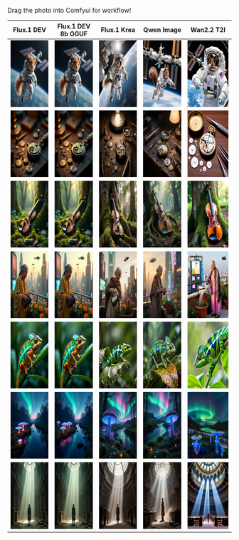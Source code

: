Drag the photo into Comfyui for workflow!

| Flux.1 DEV | Flux.1 DEV 8b GGUF |Flux.1 Krea | Qwen Image | Wan2.2 T2I | 
|-------|-------|-------|-------|-------|
| <img title="Flux DEV" height="150" width="150" src="_0_ComfyUI_T2I_FLUX_20250806152_0_555_00001_.png">  | <img title="Flux DEV 8bit GGUF" height="150" width="150" src="_0_ComfyUI_T2I_FLUX_20250806152_0_555_00001_.png"> | <img title="Flux Krea" height="150" width="150" src="_0_ComfyUI_T2I_FLUX_KREA_GGUF_Q8_20250806182955_00001_.png" > | <img title="Qwen Image" height="150" width="150" src="_0_ComfyUI_T2I_qwen_20250806152828_00001_.png"> | <img title="Wan 2.2 T2I" height="150" width="150" src="_0_ComfyUI_T2I_wan2.2_20250806154736_00001_.png"> |
| <img title="Flux DEV" height="150" width="150" src="_1_ComfyUI_T2I_FLUX_20250806155718_00001_.png">  | <img title="Flux DEV 8bit GGUF" height="150" width="150" src="_1_ComfyUI_T2I_FLUX_GGUF_Q8_20250806182303_00001_.png"> | <img title="Flux Krea" height="150" width="150" src="_1_ComfyUI_T2I_FLUX_KREA_GGUF_Q8_20250806183057_00001_.png" > | <img title="Qwen Image" height="150" width="150" src="_1_ComfyUI_T2I_qwen_20250806170000_00001_.png"> | <img title="Wan 2.2 T2I" height="150" width="150" src="_1_ComfyUI_T2I_wan2.2_20250806155707_00001_.png"> |
| <img title="Flux DEV" height="150" width="150" src="_2_ComfyUI_T2I_FLUX_20250806155805_00001_.png">  | <img title="Flux DEV 8bit GGUF" height="150" width="150" src="_2_ComfyUI_T2I_FLUX_GGUF_Q8_20250806182338_00001_.png"> | <img title="Flux Krea" height="150" width="150" src="_2_ComfyUI_T2I_FLUX_KREA_GGUF_Q8_20250806183112_00001_.png" > | <img title="Qwen Image" height="150" width="150" src="_2_ComfyUI_T2I_qwen_20250806164603_00001_.png"> | <img title="Wan 2.2 T2I" height="150" width="150" src="_2_ComfyUI_T2I_wan2.2_20250806155808_00001_.png"> |
| <img title="Flux DEV" height="150" width="150" src="_3_ComfyUI_T2I_FLUX_20250806161714_00001_.png">  | <img title="Flux DEV 8bit GGUF" height="150" width="150" src="_3_ComfyUI_T2I_FLUX_GGUF_Q8_20250806182104_00001_.png"> | <img title="Flux Krea" height="150" width="150" src="_3_ComfyUI_T2I_FLUX_KREA_GGUF_Q8_20250806183140_00001_.png" > | <img title="Qwen Image" height="150" width="150" src="_3_ComfyUI_T2I_qwen_20250806164710_00001_.png"> | <img title="Wan 2.2 T2I" height="150" width="150" src="_3_ComfyUI_T2I_wan2.2_20250806162238_00001_.png"> |
| <img title="Flux DEV" height="150" width="150" src="_4_ComfyUI_T2I_FLUX_20250806161730_00001_.png">  | <img title="Flux DEV 8bit GGUF" height="150" width="150" src="_4_ComfyUI_T2I_FLUX_GGUF_Q8_20250806181924_00001_.png"> | <img title="Flux Krea" height="150" width="150" src="_4_ComfyUI_T2I_FLUX_KREA_GGUF_Q8_20250806183157_00001_.png" > | <img title="Qwen Image" height="150" width="150" src="_4_ComfyUI_T2I_qwen_20250806163155_00001_.png"> | <img title="Wan 2.2 T2I" height="150" width="150" src="_4_ComfyUI_T2I_wan2.2_20250806162234_00001_.png"> |
| <img title="Flux DEV" height="150" width="150" src="_5_ComfyUI_T2I_FLUX_20250806161720_00001_.png">  | <img title="Flux DEV 8bit GGUF" height="150" width="150" src="_5_ComfyUI_T2I_FLUX_GGUF_Q8_20250806182139_00001_.png"> | <img title="Flux Krea" height="150" width="150" src="_5_ComfyUI_T2I_qwen_20250806164553_00001_.png" > | <img title="Qwen Image" height="150" width="150" src="ComfyUI_T2I_qwen_20250825174300_00001_.png"> | <img title="Wan 2.2 T2I" height="150" width="150" src="_5_ComfyUI_T2I_wan2.2_20250806171544_00001_.png"> |
| <img title="Flux DEV" height="150" width="150" src="_6_ComfyUI_T2I_FLUX_20250806161738_00001_.png">  | <img title="Flux DEV 8bit GGUF" height="150" width="150" src="_6_ComfyUI_T2I_FLUX_GGUF_Q8_20250806182214_00001_.png"> | <img title="Flux Krea" height="150" width="150" src="_6_ComfyUI_T2I_FLUX_KREA_GGUF_Q8_20250806183232_00001_.png" > | <img title="Qwen Image" height="150" width="150" src="_6_ComfyUI_T2I_qwen_20250806164729_00001_.png"> | <img title="Wan 2.2 T2I" height="150" width="150" src="_6_ComfyUI_T2I_wan2.2_20250806162227_00001_.png"> |



